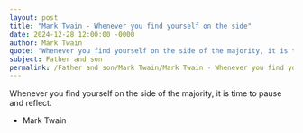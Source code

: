 ```yaml
---
layout: post
title: "Mark Twain - Whenever you find yourself on the side"
date: 2024-12-28 12:00:00 -0000
author: Mark Twain
quote: "Whenever you find yourself on the side of the majority, it is time to pause and reflect."
subject: Father and son
permalink: /Father and son/Mark Twain/Mark Twain - Whenever you find yourself on the side
---
```


Whenever you find yourself on the side of the majority, it is time to pause and reflect.

- Mark Twain
